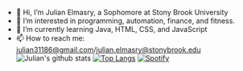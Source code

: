 - 👋 Hi, I’m Julian Elmasry, a Sophomore at Stony Brook University
- 👀 I’m interested in programming, automation, finance, and fitness.
- 🌱 I’m currently learning Java, HTML, CSS, and JavaScript
- 📫 How to reach me: julian31186@gmail.com/julian.elmasry@stonybrook.edu
![Julian's github stats](https://github-readme-stats.vercel.app/api?username=julian31186)
[![Top Langs](https://github-readme-stats.vercel.app/api/top-langs/?username=julian31186)](https://github.com/julian31186/github-readme-stats)
[![Spotify](https://novatorem-julian31186.vercel.app/api/spotify)](https://open.spotify.com/user/julian31186)
